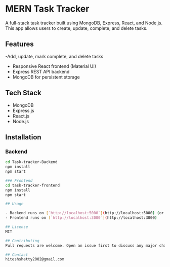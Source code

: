# MERN Task Tracker

A full-stack task tracker built using MongoDB, Express, React, and Node.js.
This app allows users to create, update, complete, and delete tasks.

## Features
-Add, update, mark complete, and delete tasks
- Responsive React frontend (Material UI)
- Express REST API backend
- MongoDB for persistent storage

## Tech Stack
- MongoDB
- Express.js
- React.js
- Node.js

## Installation

### Backend
```bash
cd Task-tracker-Backend
npm install
npm start

### Frontend
cd task-tracker-frontend
npm install
npm start

## Usage

- Backend runs on [`http://localhost:5000`](http://localhost:5000) (or your configured port)
- Frontend runs on [`http://localhost:3000`](http://localhost:3000)

## License
MIT

## Contributing
Pull requests are welcome. Open an issue first to discuss any major changes.

## Contact
hiteshshetty2002@gmail.com

